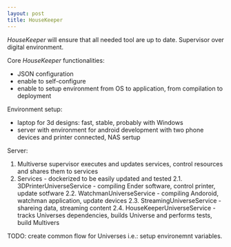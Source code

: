 ```yaml
---
layout: post
title: HouseKeeper
---
```


*HouseKeeper* will ensure that all needed tool are up to date. Supervisor over digital environment.

Core *HouseKeeper* functionalities:
- JSON configuration
- enable to self-configure
- enable to setup environment from OS to application, from compilation to deployment

Environment setup:
- laptop for 3d designs: fast, stable, probably with Windows
- server with environment for android development with two phone devices and printer connected, NAS sertup

Server:
  1. Multiverse  supervisor executes and updates services, control resources and shares them to services
  2. Services - dockerized to be easily updated and tested
  2.1. 3DPrinterUniverseService - compiling Ender software, control printer, update sotfware
  2.2. WatchmanUniverseService - compiling Andoroid, watchman application, update devices
  2.3. StreamingUniverseService - shareing data, streaming content
  2.4. HouseKeeperUniverseService - tracks Universes dependencies, builds Universe and performs tests, build Multivers
  
  
TODO: create common flow for Universes i.e.: setup environemnt variables.
  
